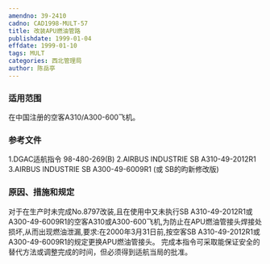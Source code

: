 ```yaml
---
amendno: 39-2410
cadno: CAD1998-MULT-57
title: 改装APU燃油管路
publishdate: 1999-01-04
effdate: 1999-01-10
tags: MULT
categories: 西北管理局
author: 陈岳亭
---
```


### 适用范围 
在中国注册的空客A310/A300-600飞机。

<!--more-->
### 参考文件
1.DGAC适航指令 98-480-269(B)     2.AIRBUS INDUSTRIE SB A310-49-2012R1     3.AIRBUS INDUSTRIE SB A300-49-6009R1 
(或 SB的昀新修改版) 

### 原因、措施和规定 
对于在生产时未完成No.8797改装,且在使用中又未执行SB A310-49-2012R1或A300-49-6009R1的空客A310或A300-600飞机,为防止在APU燃油管接头焊接处损坏,从而出现燃油泄漏,要求:在2000年3月31日前,按空客SB A310-49-2012R1或A300-49-6009R1的规定更换APU燃油管接头。 
    完成本指令可采取能保证安全的替代方法或调整完成的时间，但必须得到适航当局的批准。
